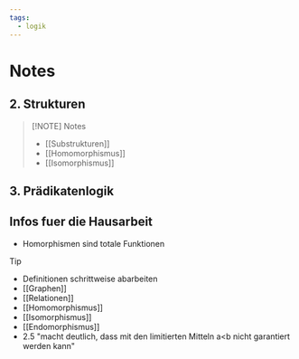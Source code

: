 ```yaml
---
tags:
  - logik
---
```

# Notes
## 2. Strukturen

> [!NOTE] Notes
> - [[Substrukturen]]
> - [[Homomorphismus]]
> - [[Isomorphismus]]
## 3. Prädikatenlogik

## Infos fuer die Hausarbeit
- Homorphismen sind totale Funktionen

> [!TIP]
> -  Definitionen schrittweise abarbeiten
> - [[Graphen]]
> - [[Relationen]]
> -  [[Homomorphismus]]
> - [[Isomorphismus]]
> - [[Endomorphismus]]
> - 2.5 "macht deutlich, dass mit den limitierten Mitteln a<b nicht garantiert werden kann"


